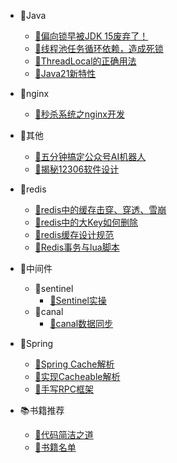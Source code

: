 * 📁Java
  * [📝偏向锁早被JDK 15废弃了！](md/java/01-你背的“八股文”已经过时了，偏向锁早被JDK%2015废弃了！.md)
  * [📝线程池任务循环依赖，造成死锁](md/java/02-完蛋了，线程池死锁，生产出Bug了.md)
  * [📝ThreadLocal的正确用法](md/java/03-你真的会用ThreadLocal吗.md)
  * [📝Java21新特性](md/other/02-Spring正式弃用Java%208，还不赶紧学Java%2021.md)
* 📁nginx
  * [📝秒杀系统之nginx开发](md/nginx/01-秒杀系统之Nginx开发.md)

* 📁其他
  * [📝五分钟搞定公众号AI机器人](md/other/01-震惊！五分钟轻松搞定公众号AI机器人，无须服务器.md)
  * [📝揭秘12306软件设计](md/other/03-春运抢票大作战：揭秘12306，为什么你的票总被抢光了？.md)

* 📁redis
  * [📝redis中的缓存击穿、穿透、雪崩](md/redis/01-不用背八股文！一文搞懂redis缓存击穿、穿透、雪崩！.md)
  * [📝redis中的大Key如何删除](md/redis/02-redis中的大key要如何删除？.md)
  * [📝redis缓存设计规范](md/redis/03-redis缓存设计规范.md)
  * [📝Redis事务与lua脚本](md/redis/04-redis明明有事务，为什么大家更喜欢用lua脚本.md)

* 📁中间件
  * 📁sentinel
    * [📝Sentinel实操](md/middleware/sentinel/01-Sentinel实操：微服务稳定性的流量守护神.md)
  * 📁canal
    * [📝canal数据同步](md/middleware/canal/01-数据库增量数据同步，用Canal组件好使吗？.md)

* 📁Spring
  * [📝Spring Cache解析](md/spring/01-Spring%20Cache解析.md)
  * [📝实现Cacheable解析](md/spring/02-实现Cacheable注解.md)
  * [📝手写RPC框架](md/spring/03-手写RPC框架.md)




* 📚️书籍推荐
  * [📘代码简洁之道](md/books/代码简洁之道.md)
  * [📝书籍名单](md/books/书籍名单.md)